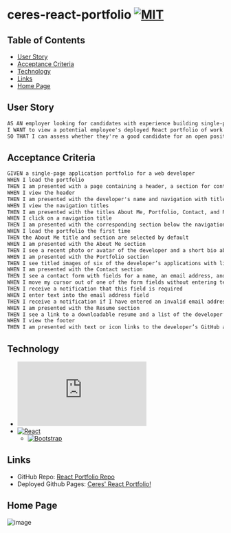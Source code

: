 # ceres-react-portfolio [![MIT](https://img.shields.io/static/v1.svg?label=📃%20License&message=MIT&color=important)](./LICENSE)

## Table of Contents

* [User Story](#user-story)
* [Acceptance Criteria](#acceptance-criteria)
* [Technology](#technology)
* [Links](#links)
* [Home Page](#home-page)

## User Story

```md
AS AN employer looking for candidates with experience building single-page applications
I WANT to view a potential employee's deployed React portfolio of work samples
SO THAT I can assess whether they're a good candidate for an open position
```

## Acceptance Criteria

```md
GIVEN a single-page application portfolio for a web developer
WHEN I load the portfolio
THEN I am presented with a page containing a header, a section for content, and a footer
WHEN I view the header
THEN I am presented with the developer's name and navigation with titles corresponding to different sections of the portfolio
WHEN I view the navigation titles
THEN I am presented with the titles About Me, Portfolio, Contact, and Resume, and the title corresponding to the current section is highlighted
WHEN I click on a navigation title
THEN I am presented with the corresponding section below the navigation without the page reloading and that title is highlighted
WHEN I load the portfolio the first time
THEN the About Me title and section are selected by default
WHEN I am presented with the About Me section
THEN I see a recent photo or avatar of the developer and a short bio about them
WHEN I am presented with the Portfolio section
THEN I see titled images of six of the developer’s applications with links to both the deployed applications and the corresponding GitHub repository
WHEN I am presented with the Contact section
THEN I see a contact form with fields for a name, an email address, and a message
WHEN I move my cursor out of one of the form fields without entering text
THEN I receive a notification that this field is required
WHEN I enter text into the email address field
THEN I receive a notification if I have entered an invalid email address
WHEN I am presented with the Resume section
THEN I see a link to a downloadable resume and a list of the developer’s proficiencies
WHEN I view the footer
THEN I am presented with text or icon links to the developer’s GitHub and LinkedIn profiles, and their profile on a third platform (Stack Overflow, Twitter)
```

## Technology

* [![Node.js](https://img.shields.io/badge/Node.js®-v20.4.0-blue?logo=node.js)](https://nodejs.org/en)
* [![React](https://img.shields.io/badge/React-^18.2.0-blue?logo=npm)](https://www.npmjs.com/package/react)
  - [![Bootstrap](https://img.shields.io/badge/bootstrap-4.6.0-green?logo=npm)](https://www.npmjs.com/package/bootstrap)


## Links

* GitHub Repo: [React Portfolio Repo](https://github.com/ceresmarkley/ceres-react-portfolio)
* Deployed Github Pages: [Ceres' React Portfolio!](https://ceresmarkley.github.io/ceres-react-portfolio/#/)


## Home Page

![image](https://github.com/ceresmarkley/ceres-react-portfolio/assets/129554518/e13a5eaf-0c34-4028-8925-c6b50e37e996)

